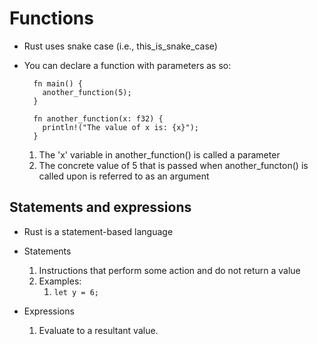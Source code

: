 # Functions

* Rust uses snake case (i.e., this_is_snake_case)

* You can declare a function with parameters as so:
  ```
    fn main() {
      another_function(5);
    }

    fn another_function(x: f32) {
      println!("The value of x is: {x}");
    }
  ```
  1. The 'x' variable in another_function() is called a parameter
  2. The concrete value of 5 that is passed when another_functon() is called upon is referred to as an argument

## Statements and expressions

* Rust is a statement-based language

* Statements
  1. Instructions that perform some action and do not return a value
  2. Examples:
     1. ```let y = 6;```

* Expressions
  1. Evaluate to a resultant value. 
